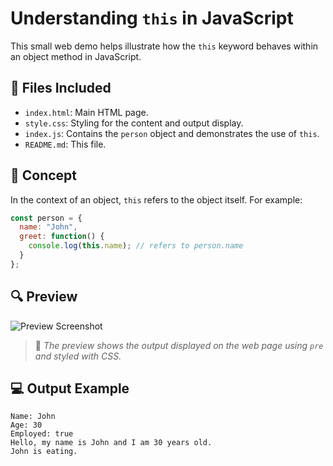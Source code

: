 # Understanding `this` in JavaScript

This small web demo helps illustrate how the `this` keyword behaves within an object method in JavaScript.

## 📁 Files Included
- `index.html`: Main HTML page.
- `style.css`: Styling for the content and output display.
- `index.js`: Contains the `person` object and demonstrates the use of `this`.
- `README.md`: This file.

## 🧠 Concept

In the context of an object, `this` refers to the object itself. For example:

```javascript
const person = {
  name: "John",
  greet: function() {
    console.log(this.name); // refers to person.name
  }
};
````

## 🔍 Preview

![Preview Screenshot](screenshots/image.png)

> 📌 *The preview shows the output displayed on the web page using `pre` and styled with CSS.*

## 💻 Output Example

```text
Name: John
Age: 30
Employed: true
Hello, my name is John and I am 30 years old.
John is eating.
```